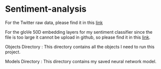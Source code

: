 # Sentiment-analysis

For the Twitter raw data, please find it in this [link](https://www.kaggle.com/code/eldarmerkulov/twitter-sentiment-analysis)

For the gloVe 50D embedding layers for my sentiment classifier since the file is too large it cannot be upload in github, so please find it in this [link](https://nlp.stanford.edu/projects/glove/). 

Objects Directory : This directory contains all the objects I need to run this project.

Models Directory : This directory contains my saved neural network model.



